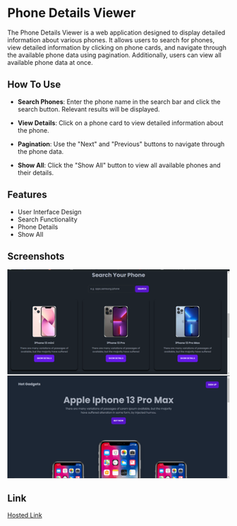 
# Phone Details Viewer

The Phone Details Viewer is a web application designed to display detailed information about various phones. It allows users to search for phones, view detailed information by clicking on phone cards, and navigate through the available phone data using pagination. Additionally, users can view all available phone data at once.


## How To Use

-  **Search Phones**: Enter the phone name in the search bar and click the search button. Relevant results will be displayed.

- **View Details**: Click on a phone card to view detailed information about the phone.

- **Pagination**: Use the "Next" and "Previous" buttons to navigate through the phone data.

- **Show All**: Click the "Show All" button to view all available phones and their details.
## Features

- User Interface Design
- Search Functionality
- Phone Details
- Show All


## Screenshots

<img width="1276" alt="Screenshot 2024-06-02 at 2 08 19 AM" src="https://github.com/varunarora137/js_assignments/blob/main/phone_hunting/screenshots/Screenshot%202024-06-05%20153933.png">

<img width="1276" alt="Screenshot 2024-06-02 at 2 08 19 AM" src="https://github.com/varunarora137/js_assignments/blob/main/phone_hunting/screenshots/Screenshot%202024-06-05%20154000.png">


## Link
[Hosted Link]("https://varunarora137.github.io/js_assignments/phone_hunting/index.html")
